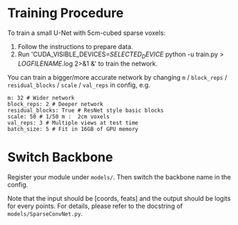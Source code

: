 # Training Procedure
To train a small U-Net with 5cm-cubed sparse voxels:
1. Follow the instructions to prepare data. 
2. Run 'CUDA_VISIBLE_DEVICES=$SELECTED_DEVICE$ python -u train.py > $LOGFILENAME$.log 2>&1 &' to train the network.

You can train a bigger/more accurate network by changing `m` / `block_reps` / `residual_blocks` / `scale` / `val_reps` in config, e.g.
```
m: 32 # Wider network
block_reps: 2 # Deeper network
residual_blocks: True # ResNet style basic blocks
scale: 50 # 1/50 m :  2cm voxels
val_reps: 3 # Multiple views at test time
batch_size: 5 # Fit in 16GB of GPU memory
```

# Switch Backbone
Register your module under ```models/```. Then switch the backbone name in the config. 

Note that the input should be [coords, feats] and the output should be logits for every points. For details, please refer to the docstring of ```models/SparseConvNet.py```. 